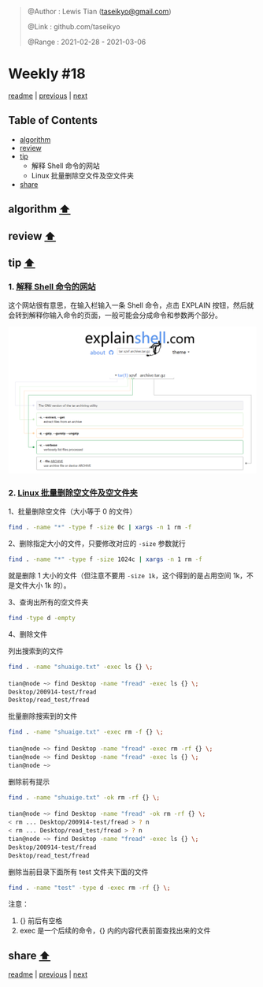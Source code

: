 > @Author  : Lewis Tian (taseikyo@gmail.com)
>
> @Link    : github.com/taseikyo
>
> @Range   : 2021-02-28 - 2021-03-06

# Weekly #18

[readme](../README.md) | [previous](202102W4.md) | [next](202103W2.md)

## Table of Contents

- [algorithm](#algorithm-)
- [review](#review-)
- [tip](#tip-)
	- 解释 Shell 命令的网站
	- Linux 批量删除空文件及空文件夹
- [share](#share-)

## algorithm [⬆](#weekly-18)

## review [⬆](#weekly-18)

## tip [⬆](#weekly-18)

### 1. [解释 Shell 命令的网站](https://explainshell.com/)

这个网站很有意思，在输入栏输入一条 Shell 命令，点击 EXPLAIN 按钮，然后就会转到解释你输入命令的页面，一般可能会分成命令和参数两个部分。

![](../images/2021/03/20210226212033.png)

### 2. [Linux 批量删除空文件及空文件夹](https://blog.csdn.net/hanglinux/article/details/49925975)

1、批量删除空文件（大小等于 0 的文件）

```Bash
find . -name "*" -type f -size 0c | xargs -n 1 rm -f
```

2、删除指定大小的文件，只要修改对应的 `-size` 参数就行

```Bash
find . -name "*" -type f -size 1024c | xargs -n 1 rm -f
```

就是删除 1 大小的文件（但注意不要用 `-size 1k`，这个得到的是占用空间 1k，不是文件大小 1k 的）。

3、查询出所有的空文件夹

```Bash
find -type d -empty
```

4、删除文件

列出搜索到的文件

```Bash
find . -name "shuaige.txt" -exec ls {} \;

tian@node ~> find Desktop -name "fread" -exec ls {} \;
Desktop/200914-test/fread
Desktop/read_test/fread
```

批量删除搜索到的文件

```Bash
find . -name "shuaige.txt" -exec rm -f {} \;

tian@node ~> find Desktop -name "fread" -exec rm -rf {} \;
tian@node ~> find Desktop -name "fread" -exec ls {} \;    
tian@node ~> 
```

删除前有提示

```Bash
find . -name "shuaige.txt" -ok rm -rf {} \;

tian@node ~> find Desktop -name "fread" -ok rm -rf {} \;
< rm ... Desktop/200914-test/fread > ? n
< rm ... Desktop/read_test/fread > ? n
tian@node ~> find Desktop -name "fread" -exec ls {} \;
Desktop/200914-test/fread
Desktop/read_test/fread
```

删除当前目录下面所有 test 文件夹下面的文件

```Bash
find . -name "test" -type d -exec rm -rf {} \;
```

注意：

1. {} 前后有空格
1. exec 是一个后续的命令，{} 内的内容代表前面查找出来的文件

## share [⬆](#weekly-18)

[readme](../README.md) | [previous](202102W4.md) | [next](202103W2.md)
